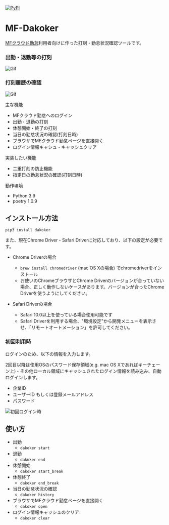[![PyPI](https://img.shields.io/pypi/v/dakoker.svg)](https://pypi.python.org/pypi/dakoker)

MF-Dakoker
=======

[MFクラウド勤怠](https://biz.moneyforward.com/attendance)利用者向けに作った打刻・勤怠状況確認ツールです。

### 出勤・退勤等の打刻
![Gif](https://raw.github.com/wiki/nixiesquid/mf-dakoker/end.gif)

### 打刻履歴の確認
![Gif](https://raw.github.com/wiki/nixiesquid/mf-dakoker/history.gif)

主な機能
- MFクラウド勤怠へのログイン
- 出勤・退勤の打刻
- 休憩開始・終了の打刻
- 当日の勤怠状況の確認(打刻日時)
- ブラウザでMFクラウド勤怠ページを直接開く
- ログイン情報キャシュ・キャッシュクリア

実装したい機能
- 二重打刻の防止機能
- 指定日の勤怠状況の確認(打刻日時)

動作環境
- Python 3.9
- poetry 1.0.9

## インストール方法
`pip3 install dakoker`

また、現在Chrome Driver・Safari Driverに対応しており、以下の設定が必要です。

- Chrome Driverの場合
  - `brew install chromedriver` (mac OS Xの場合) でchromedriverをインストール
  - お使いのChromeブラウザとChrome Driverのバージョンが合っていない場合、正しく動作しないケースがあります。バージョンが合ったChrome Driverを使うようにしてください。

- Safari Driverの場合
  - Safari 10.0以上を使っている場合使用可能です
  - Safari Driverを利用する場合、"環境設定"から開発メニューを表示させ、「リモートオートメーション」を許可してください。

### 初回利用時
ログインのため、以下の情報を入力します。

2回目以降は使用OSのパスワード保存領域(e.g. mac OS Xであればキーチェーン上)・その他ローカル領域にキャッシュされたログイン情報を読み込み、自動ログインします。

- 企業ID
- ユーザーID もしくは登録メールアドレス
- パスワード

![初回ログイン時](https://gyazo.com/e0657a3eecfc6a486a469a0cebd98db1.png)

## 使い方

- 出勤
  - `dakoker start`
- 退勤
  - `dakoker end`
- 休憩開始
  - `dakoker start_break`
- 休憩終了
  - `dakoker end_break`
- 当日の勤怠状況の確認
  - `dakoker history`
- ブラウザでMFクラウド勤怠ページを直接開く
  - `dakoker open`
- ログイン情報キャッシュのクリア
  - `dakoker clear`
